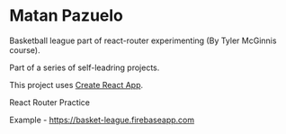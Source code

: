 # Matan Pazuelo

Basketball league part of react-router experimenting (By Tyler McGinnis course).

Part of a series of self-leadring projects.

This project uses [Create React App](https://github.com/facebookincubator/create-react-app).

React Router Practice

Example - https://basket-league.firebaseapp.com
